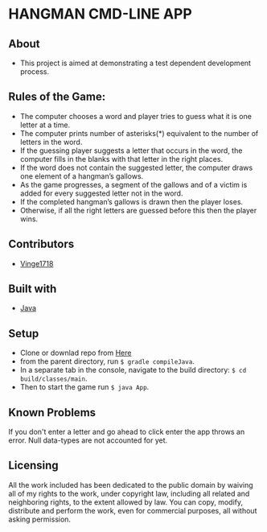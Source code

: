 # HANGMAN CMD-LINE APP

## About

- This project is aimed at demonstrating a test dependent development process.

## Rules of the Game:
* The computer chooses a word and player tries to guess what it is one letter at a time.
* The computer prints number of asterisks(\*) equivalent to the number of letters in the word.
* If the guessing player suggests a letter that occurs in the word, the computer fills in the blanks with that letter in the right places.
* If the word does not contain the suggested letter, the computer draws one element of a hangman’s gallows.
* As the game progresses, a segment of the gallows and of a victim is added for every suggested letter not in the word.
* If the completed hangman’s gallows is drawn then the player loses.
* Otherwise, if all the right letters are guessed before this then the player wins.


## Contributors

- [Vinge1718](https://github.com/Vinge1718)

## Built with
- [Java](http://www.oracle.com/technetwork/java/index.html)

## Setup
- Clone or downlad repo from [Here](https://github.com/Vinge1718/java-hangman-cmd-app)
- from the parent directory, run `$ gradle compileJava`.
- In a separate tab in the console, navigate to the build directory: `$ cd build/classes/main`.
- Then to start the game run `$ java App`.

## Known Problems
If you don't enter a letter and go ahead to click enter the app throws an error. Null data-types are not accounted for yet.

## Licensing
All the work included has been dedicated to the public domain by waiving all of my rights to the work, under
copyright law, including all related and neighboring rights, to the extent allowed by law.
You can copy, modify, distribute and perform the work, even for commercial
purposes, all without asking permission.
